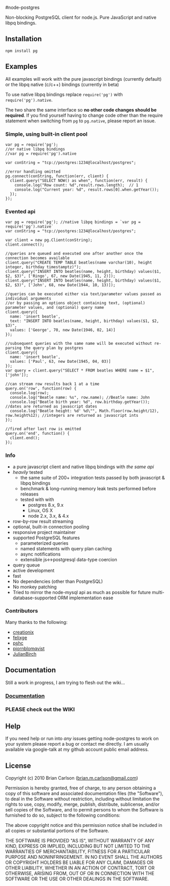 #node-postgres

Non-blocking PostgreSQL client for node.js.  Pure JavaScript and native libpq bindings.

## Installation

    npm install pg

## Examples

All examples will work with the pure javascript bindings (currently default) or the libpq native (c/c++) bindings (currently in beta)

To use native libpq bindings replace `require('pg')` with `require('pg').native`.

The two share the same interface so __no other code changes should be required__.  If you find yourself having to change code other than the require statement when switching from `pg` to `pg.native`, please report an issue.

### Simple, using built-in client pool

    var pg = require('pg'); 
    //or native libpq bindings
    //var pg = require('pg').native

    var conString = "tcp://postgres:1234@localhost/postgres";

    //error handling omitted
    pg.connect(conString, function(err, client) {
      client.query("SELECT NOW() as when", function(err, result) {
        console.log("Row count: %d",result.rows.length);  // 1
        console.log("Current year: %d", result.rows[0].when.getYear());
      });
    });

### Evented api

    var pg = require('pg'); //native libpq bindings = `var pg = require('pg').native`
    var conString = "tcp://postgres:1234@localhost/postgres";
    
    var client = new pg.Client(conString);
    client.connect();

    //queries are queued and executed one after another once the connection becomes available
    client.query("CREATE TEMP TABLE beatles(name varchar(10), height integer, birthday timestamptz)");
    client.query("INSERT INTO beatles(name, height, birthday) values($1, $2, $3)", ['Ringo', 67, new Date(1945, 11, 2)]);
    client.query("INSERT INTO beatles(name, height, birthday) values($1, $2, $3)", ['John', 68, new Date(1944, 10, 13)]);

    //queries can be executed either via text/parameter values passed as individual arguments
    //or by passing an options object containing text, (optional) parameter values, and (optional) query name
    client.query({
      name: 'insert beatle',
      text: "INSERT INTO beatles(name, height, birthday) values($1, $2, $3)",
      values: ['George', 70, new Date(1946, 02, 14)]
    });

    //subsequent queries with the same name will be executed without re-parsing the query plan by postgres
    client.query({
      name: 'insert beatle',
      values: ['Paul', 63, new Date(1945, 04, 03)]
    });
    var query = client.query("SELECT * FROM beatles WHERE name = $1", ['john']);

    //can stream row results back 1 at a time
    query.on('row', function(row) {
      console.log(row);
      console.log("Beatle name: %s", row.name); //Beatle name: John
      console.log("Beatle birth year: %d", row.birthday.getYear()); //dates are returned as javascript dates
      console.log("Beatle height: %d' %d\"", Math.floor(row.height/12), row.height%12); //integers are returned as javascript ints
    });
    
    //fired after last row is emitted
    query.on('end', function() { 
      client.end();
    });

### Info

* a pure javascript client and native libpq bindings with _the same api_
* _heavily_ tested
  * the same suite of 200+ integration tests passed by both javascript & libpq bindings
  * benchmark & long-running memory leak tests performed before releases
  * tested with with
    * postgres 8.x, 9.x
    * Linux, OS X
    * node 2.x, 3.x, & 4.x
* row-by-row result streaming
* optional, built-in connection pooling
* responsive project maintainer
* supported PostgreSQL features
  * parameterized queries
  * named statements with query plan caching
  * async notifications
  * extensible js<->postgresql data-type coercion 
* query queue
* active development
* fast
* No dependencies (other than PostgreSQL)
* No monkey patching
* Tried to mirror the node-mysql api as much as possible for future multi-database-supported ORM implementation ease

### Contributors

Many thanks to the following:

* [creationix](https://github.com/creationix)
* [felixge](https://github.com/felixge)
* [pshc](https://github.com/pshc)
* [pjornblomqvist](https://github.com/bjornblomqvist)
* [JulianBirch](https://github.com/JulianBirch)

## Documentation

Still a work in progress, I am trying to flesh out the wiki...

### [Documentation](node-postgres/wiki)

### __PLEASE__ check out the WIKI

## Help

If you need help or run into _any_ issues getting node-postgres to work on your system please report a bug or contact me directly.  I am usually available via google-talk at my github account public email address.
    
## License

Copyright (c) 2010 Brian Carlson (brian.m.carlson@gmail.com)

 Permission is hereby granted, free of charge, to any person obtaining a copy
 of this software and associated documentation files (the "Software"), to deal
 in the Software without restriction, including without limitation the rights
 to use, copy, modify, merge, publish, distribute, sublicense, and/or sell
 copies of the Software, and to permit persons to whom the Software is
 furnished to do so, subject to the following conditions:

 The above copyright notice and this permission notice shall be included in
 all copies or substantial portions of the Software.

 THE SOFTWARE IS PROVIDED "AS IS", WITHOUT WARRANTY OF ANY KIND, EXPRESS OR
 IMPLIED, INCLUDING BUT NOT LIMITED TO THE WARRANTIES OF MERCHANTABILITY,
 FITNESS FOR A PARTICULAR PURPOSE AND NONINFRINGEMENT. IN NO EVENT SHALL THE
 AUTHORS OR COPYRIGHT HOLDERS BE LIABLE FOR ANY CLAIM, DAMAGES OR OTHER
 LIABILITY, WHETHER IN AN ACTION OF CONTRACT, TORT OR OTHERWISE, ARISING FROM,
 OUT OF OR IN CONNECTION WITH THE SOFTWARE OR THE USE OR OTHER DEALINGS IN
 THE SOFTWARE.



